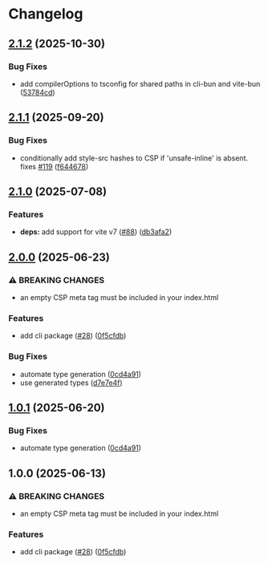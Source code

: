 # Changelog

## [2.1.2](https://github.com/maccuaa/vite-plugin-csp/compare/vite-plugin-bun-csp-v2.1.1...vite-plugin-bun-csp-v2.1.2) (2025-10-30)


### Bug Fixes

* add compilerOptions to tsconfig for shared paths in cli-bun and vite-bun ([53784cd](https://github.com/maccuaa/vite-plugin-csp/commit/53784cdf04f0d5482ee95e7246ea57229b4cce08))

## [2.1.1](https://github.com/maccuaa/vite-plugin-csp/compare/vite-plugin-bun-csp-v2.1.0...vite-plugin-bun-csp-v2.1.1) (2025-09-20)


### Bug Fixes

* conditionally add style-src hashes to CSP if 'unsafe-inline' is absent. fixes [#119](https://github.com/maccuaa/vite-plugin-csp/issues/119) ([f644678](https://github.com/maccuaa/vite-plugin-csp/commit/f6446780539f42e5775818d39e925ee85bafb06f))

## [2.1.0](https://github.com/maccuaa/vite-plugin-csp/compare/vite-plugin-bun-csp-v2.0.0...vite-plugin-bun-csp-v2.1.0) (2025-07-08)


### Features

* **deps:** add support for vite v7 ([#88](https://github.com/maccuaa/vite-plugin-csp/issues/88)) ([db3afa2](https://github.com/maccuaa/vite-plugin-csp/commit/db3afa20110023592c5780fbf42f11cf6ab93753))

## [2.0.0](https://github.com/maccuaa/vite-plugin-csp/compare/vite-plugin-bun-csp-v1.0.1...vite-plugin-bun-csp-v2.0.0) (2025-06-23)


### ⚠ BREAKING CHANGES

* an empty CSP meta tag must be included in your index.html

### Features

* add cli package ([#28](https://github.com/maccuaa/vite-plugin-csp/issues/28)) ([0f5cfdb](https://github.com/maccuaa/vite-plugin-csp/commit/0f5cfdba1845b032ed6cdc6c3ea4cbbb605c93a4))


### Bug Fixes

* automate type generation ([0cd4a91](https://github.com/maccuaa/vite-plugin-csp/commit/0cd4a91555267f537ba7408fcc070c33545045f0))
* use generated types ([d7e7e4f](https://github.com/maccuaa/vite-plugin-csp/commit/d7e7e4fc35ce0c58c731008040d178a7e462e596))

## [1.0.1](https://github.com/maccuaa/vite-plugin-csp/compare/v1.0.0...v1.0.1) (2025-06-20)


### Bug Fixes

* automate type generation ([0cd4a91](https://github.com/maccuaa/vite-plugin-csp/commit/0cd4a91555267f537ba7408fcc070c33545045f0))

## 1.0.0 (2025-06-13)


### ⚠ BREAKING CHANGES

* an empty CSP meta tag must be included in your index.html

### Features

* add cli package ([#28](https://github.com/maccuaa/vite-plugin-csp/issues/28)) ([0f5cfdb](https://github.com/maccuaa/vite-plugin-csp/commit/0f5cfdba1845b032ed6cdc6c3ea4cbbb605c93a4))
